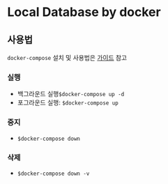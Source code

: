 # Local Database by docker

## 사용법

`docker-compose` 설치 및 사용법은 [가이드](https://docs.docker.com/compose/) 참고

### 실행

- 백그라운드 실행`$docker-compose up -d`
- 포그라운드 실행: `$docker-compose up`

### 중지

- `$docker-compose down`

### 삭제

- `$docker-compose down -v`
